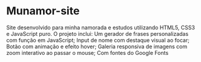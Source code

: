 # Munamor-site
Site desenvolvido para minha namorada e estudos utilizando HTML5, CSS3 e JavaScript puro. O projeto inclui:  Um gerador de frases personalizadas com função em JavaScript;  Input de nome com destaque visual ao focar;  Botão com animação e efeito hover;  Galeria responsiva de imagens com zoom interativo ao passar o mouse;  Com fontes do Google Fonts
